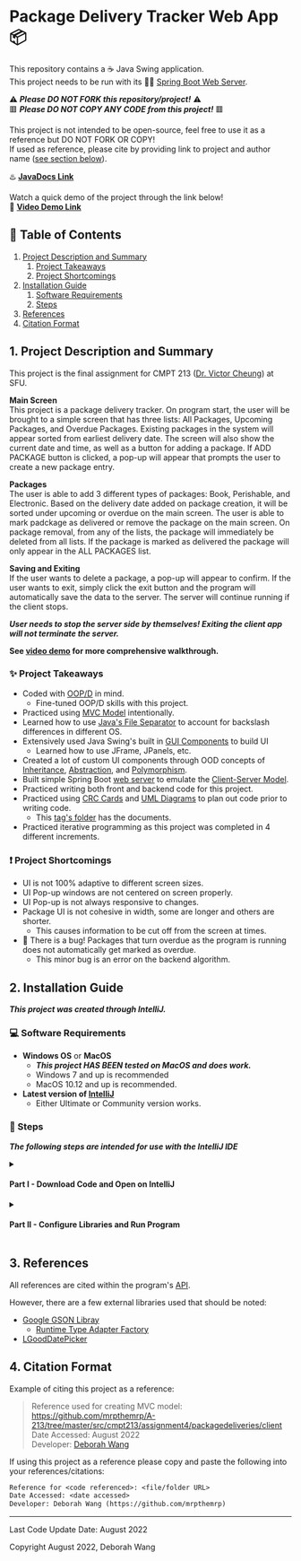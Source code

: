 # Package Delivery Tracker Web App :package:

This repository contains a :coffee: Java Swing application.  
This project needs to be run with its :leaves::hiking_boot: [Spring Boot Web Server](https://github.com/mrpthemrp/A-213-WebServer).

:warning: ***Please DO NOT FORK this repository/project!*** :warning:  
:red_square: ***Please DO NOT COPY ANY CODE from this project!*** :red_square:

This project is not intended to be open-source, feel free to use it as a reference but DO NOT FORK OR COPY!  
If used as reference, please cite by providing link to project and author name \([see section below](#4-citation-format)\).

:hotsprings: **[JavaDocs Link](https://mrpthemrp.github.io/A-213/)**
  
Watch a quick demo of the project through the link below!  
:vhs: **[Video Demo Link](??)**

## :bookmark_tabs: Table of Contents
1. [Project Description and Summary](#1-project-description-and-summary)
   1. [Project Takeaways](#sparkles-project-takeaways)
   2. [Project Shortcomings](#exclamation-project-shortcomings)
2. [Installation Guide](#2-installation-guide)
   1. [Software Requirements](#computer-software-requirements)
   2. [Steps](#memo-steps)
3. [References](#3-references)
4. [Citation Format](#4-citation-format)

## 1. Project Description and Summary

This project is the final assignment for CMPT 213 ([Dr. Victor Cheung](http://www.victorcheung.net/)) at SFU.

**Main Screen**  
This project is a package delivery tracker. On program start, the user will be brought to a simple screen that has three lists: All Packages, Upcoming Packages, and Overdue Packages. Existing packages in the system will appear sorted from earliest delivery date. The screen will also show the current date and time, as well as a button for adding a package. If ADD PACKAGE button is clicked, a pop-up will appear that prompts the user to create a new package entry.

**Packages**  
The user is able to add 3 different types of packages: Book, Perishable, and Electronic. Based on the delivery date added on package creation, it will be sorted under upcoming or overdue on the main screen. The user is able to mark padckage as delivered or remove the package on the main screen. On package removal, from any of the lists, the package will immediately be deleted from all lists. If the package is marked as delivered the package will only appear in the ALL PACKAGES list.

**Saving and Exiting**  
If the user wants to delete a package, a pop-up will appear to confirm. If the user wants to exit, simply click the exit button and the program will automatically save the data to the server. The server will continue running if the client stops.

***User needs to stop the server side by themselves! Exiting the client app will not terminate the server.***

**See [video demo](#package-delivery-tracker-web-app-package) for more comprehensive walkthrough.**

### :sparkles: Project Takeaways

- Coded with [OOP/D](https://en.wikipedia.org/wiki/Object-oriented_programming) in mind.
    - Fine-tuned OOP/D skills with this project.
-  Practiced using [MVC Model](https://en.wikipedia.org/wiki/Model%E2%80%93view%E2%80%93controller) intentionally.
-  Learned how to use [Java's File Separator](https://www.baeldung.com/java-file-vs-file-path-separator) to account for backslash differences in different OS.
-  Extensively used Java Swing's built in [GUI Components](https://en.wikipedia.org/wiki/Swing_(Java)) to build UI
    - Learned how to use JFrame, JPanels, etc.
-  Created a lot of custom UI components through OOD concepts of [Inheritance](https://www.geeksforgeeks.org/inheritance-in-java/), [Abstraction](), and [Polymorphism](https://www.geeksforgeeks.org/polymorphism-in-java/).
-  Built simple Spring Boot [web server](https://github.com/mrpthemrp/A-213-WebServer) to emulate the [Client-Server Model](https://en.wikipedia.org/wiki/Client–server_model).
-  Practiced writing both front and backend code for this project.
-  Practiced using [CRC Cards](http://agilemodeling.com/artifacts/crcModel.htm) and [UML Diagrams](https://en.wikipedia.org/wiki/Unified_Modeling_Language) to plan out code prior to writing code.
    - This [tag's folder](https://github.com/mrpthemrp/A-213/tree/6db2edbe1d6c21e1b94a0cfa5b9f912676a7cd36/docs) has the documents.
- Practiced iterative programming as this project was completed in 4 different increments.

### :exclamation: Project Shortcomings

- UI is not 100% adaptive to different screen sizes.
- UI Pop-up windows are not centered on screen properly.
- UI Pop-up is not always responsive to changes.
- Package UI is not cohesive in width, some are longer and others are shorter.
    - This causes information to be cut off from the screen at times.
- :lady_beetle: There is a bug! Packages that turn overdue as the program is running does not automatically get marked as overdue.
    - This minor bug is an error on the backend algorithm.

## 2. Installation Guide
***This project was created through IntelliJ.***

### :computer: Software Requirements
- **Windows OS** or **MacOS**
  - ***This project HAS BEEN tested on MacOS and does work.***
  - Windows 7 and up is recommended
  - MacOS 10.12 and up is recommended.
- **Latest version of [IntelliJ](https://www.jetbrains.com/idea/download/#section=windows)**
  - Either Ultimate or Community version works.

### :memo: Steps
***The following steps are intended for use with the IntelliJ IDE***

<details><summary><h4>Part I - Download Code and Open on IntelliJ</h4></summary><br>

1. Download this project as a **ZIP file**.
    - Click **'Code'** and then **'Download ZIP'**.
2. Unzip the main folder - **'A-213-master'**.
    - This may take a few minutes, make sure your machine has ample space!
3. Open **IntelliJ** and select **'Open'** or 'Open Project'.
4. **Locate** where the **unzipped folder** from step 2 is on your machine. Click on the folder to open the project.
    - Click 'Trust Project' when the pop-up appears.
    - The project will now open.
</details>
<details><summary><h4>Part II - Configure Libraries and Run Program</h4></summary><br>

5. Configure the SDK by **File > Project Structure > Project Settings > Project**
    - *We will set the JDK, Language Level, and Compiler output here.*
6. Select ***JDK 18***
    - It is HIGHLY important that JDK 18 and up is used!
7. Select **'Language Level' to be 18**
    - Or whichever JDK number you are using.
8. Make sure **'Compiler output:'** is set to the out folder
    - It should already be set but if not make sure the path is **../A-213-master/out**
9. Go to **Libraries** which is **also under Project Settings**
10. **Click on the "+" button** to add a library
11. **Click "Maven"** from the library options
12. **Type 'com.google.gson'** and click on the search button
13. **Select the newest gson library** and click ok
    - Version 2.9.1 was used to write this project
14. **Click 'OK'** when pop-up comes up on adding 'client app' to module
    - If asked to replace old libary, click CANCEL and the old libary will be added to path.
15. Click **'Apply'** and then **'OK'**
16. **Click Run** and the app will run properly. Make sure to run the server side of the program too!
    - The console will print [Status Codes](https://en.wikipedia.org/wiki/List_of_HTTP_status_codes) on each operation.
      - Usually 200, 201 are the SUCCESS codes that will print
</details>


## 3. References

All references are cited within the program's [API](https://mrpthemrp.github.io/A-213/).

However, there are a few external libraries used that should be noted:
- [Google GSON Libray](https://github.com/google/gson)
    - [Runtime Type Adapter Factory](https://github.com/google/gson/blob/master/extras/src/main/java/com/google/gson/typeadapters/RuntimeTypeAdapterFactory.java)
- [LGoodDatePicker](https://github.com/LGoodDatePicker/LGoodDatePicker)

## 4. Citation Format
Example of citing this project as a reference:
> Reference used for creating MVC model: https://github.com/mrpthemrp/A-213/tree/master/src/cmpt213/assignment4/packagedeliveries/client  
> Date Accessed: August 2022  
> Developer: [Deborah Wang](https://github.com/mrpthemrp)

If using this project as a reference please copy and paste the following into your references/citations:
```diff
Reference for <code referenced>: <file/folder URL>
Date Accessed: <date accessed>
Developer: Deborah Wang (https://github.com/mrpthemrp)
```

---
Last Code Update Date: August 2022

Copyright August 2022, Deborah Wang
